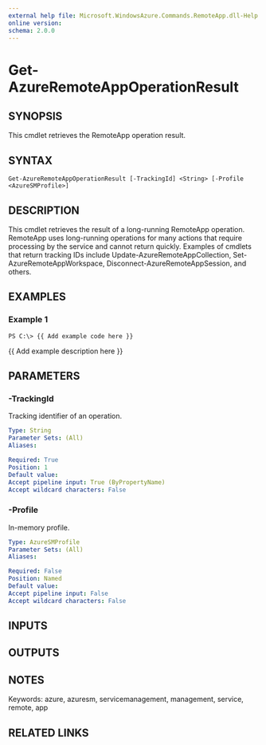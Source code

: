 ```yaml
---
external help file: Microsoft.WindowsAzure.Commands.RemoteApp.dll-Help.xml
online version: 
schema: 2.0.0
---
```


# Get-AzureRemoteAppOperationResult
## SYNOPSIS
This cmdlet retrieves the RemoteApp operation result.

## SYNTAX

```
Get-AzureRemoteAppOperationResult [-TrackingId] <String> [-Profile <AzureSMProfile>]
```

## DESCRIPTION
This cmdlet retrieves the result of a long-running RemoteApp operation. 
RemoteApp uses long-running operations for many actions that require processing by the service and cannot return quickly. 
Examples of cmdlets that return tracking IDs include Update-AzureRemoteAppCollection, Set-AzureRemoteAppWorkspace, Disconnect-AzureRemoteAppSession, and others.

## EXAMPLES

### Example 1
```
PS C:\> {{ Add example code here }}
```

{{ Add example description here }}

## PARAMETERS

### -TrackingId
Tracking identifier of an operation.

```yaml
Type: String
Parameter Sets: (All)
Aliases: 

Required: True
Position: 1
Default value: 
Accept pipeline input: True (ByPropertyName)
Accept wildcard characters: False
```

### -Profile
In-memory profile.

```yaml
Type: AzureSMProfile
Parameter Sets: (All)
Aliases: 

Required: False
Position: Named
Default value: 
Accept pipeline input: False
Accept wildcard characters: False
```

## INPUTS

## OUTPUTS

## NOTES
Keywords: azure, azuresm, servicemanagement, management, service, remote, app

## RELATED LINKS

